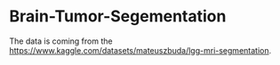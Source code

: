 # Brain-Tumor-Segementation

The data is coming from the https://www.kaggle.com/datasets/mateuszbuda/lgg-mri-segmentation.
